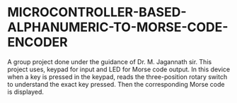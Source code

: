 # MICROCONTROLLER-BASED-ALPHANUMERIC-TO-MORSE-CODE-ENCODER
A group project done under the guidance of Dr. M. Jagannath sir. This project uses, keypad for input and LED for Morse code output. In this device when a key is pressed in the keypad, reads the three-position rotary switch to understand the exact key pressed. Then the corresponding Morse code is displayed.

